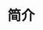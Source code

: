 ---
title: 简介
menu: 
  sidebar:
    name: 简介
    identifier: aigc-summary
    parent: aigc
    weight: 10
---